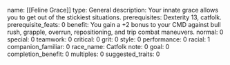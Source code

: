 name: [[Feline Grace]]
type: General
description: Your innate grace allows you to get out of the stickiest situations.
prerequisites: Dexterity 13, catfolk.
prerequisite_feats: 0
benefit: You gain a +2 bonus to your CMD against bull rush, grapple, overrun, repositioning, and trip combat maneuvers.
normal: 0
special: 0
teamwork: 0
critical: 0
grit: 0
style: 0
performance: 0
racial: 1
companion_familiar: 0
race_name: Catfolk
note: 0
goal: 0
completion_benefit: 0
multiples: 0
suggested_traits: 0
